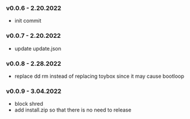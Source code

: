 ### v0.0.6 - 2.20.2022
* init commit

### v0.0.7 - 2.20.2022
* update update.json 

### v0.0.8 - 2.28.2022
* replace dd rm instead of replacing toybox since it may cause bootloop

### v0.0.9 - 3.04.2022
* block shred
* add install.zip so that there is no need to release 
